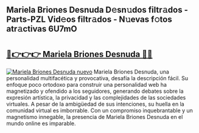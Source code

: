 ## Mariela Briones Desnuda D𝚎sn𝚞dos filtr𝚊dos - Parts-PZL Vid𝚎os filtr𝚊dos - N𝚞evas f𝚘tos atr𝚊ctivas 6U7mO

# <h2><a href="http://mb4a8c.tromn.icu/?c=Mariela+Briones+Desnuda">🔗👉👉👉 Mariela Briones Desnuda 🔗🔗</a></h2>

[![Mariela Briones Desnuda nuevo](https://i.imgur.com/pEAQMta.gif)](http://mb4a8c.tromn.icu/?c=Mariela+Briones+Desnuda)
Mariela Briones Desnuda, una personalidad multifacética y provocativa, desafía la descripción fácil. Su enfoque poco ortodoxo para construir una personalidad web ha magnetizado y ofendido a los seguidores, generando debates sobre la expresión artística, la privacidad y las complejidades de las sociedades virtuales. A pesar de la ambigüedad de sus intenciones, su huella en la comunidad virtual es imborrable. Con un compromiso inquebrantable y un magnetismo innegable, la presencia de Mariela Briones Desnuda en el mundo online es imparable.
